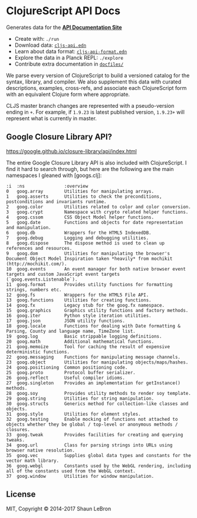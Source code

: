 # ClojureScript API Docs

Generates data for the __[API Documentation Site]__

- Create with: `./run`
- Download data: [`cljs-api.edn`]
- Learn about data format: [`cljs-api-format.edn`]
- Explore the data in a Planck REPL: `./explore`
- Contribute extra documentation in [`docfiles/`]

[API Documentation Site]:http://cljs.github.io/api/
[`cljs-api.edn`]:cljs-api.edn
[`cljs-api-format.edn`]:cljs-api-format.edn
[`docfiles/`]:docfiles

We parse every version of ClojureScript to build a versioned catalog for the
syntax, library, and compiler.  We also supplement this data with curated
descriptions, examples, cross-refs, and associate each ClojureScript form with
an equivalent Clojure form where appropriate.

CLJS master branch changes are represented with a pseudo-version ending in `+`.
For example, if `1.9.23` is latest published version, `1.9.23+` will represent
what is currently in master.

## Google Closure Library API?

https://google.github.io/closure-library/api/index.html

The entire Google Closure Library API is also included with ClojureScript. I
find it hard to search through, but here are the following are the main
namespaces I gleaned with [googs.clj]:

```
:i  :ns               :overview
0   goog.array        Utilities for manipulating arrays.
1   goog.asserts      Utilities to check the preconditions, postconditions and invariants runtime.
2   goog.color        Utilities related to color and color conversion.
3   goog.crypt        Namespace with crypto related helper functions.
4   goog.cssom        CSS Object Model helper functions.
5   goog.date         Functions and objects for date representation and manipulation.
6   goog.db           Wrappers for the HTML5 IndexedDB.
7   goog.debug        Logging and debugging utilities.
8   goog.dispose      The dispose method is used to clean up references and resources.
9   goog.dom          Utilities for manipulating the browser's Document Object Model Inspiration taken *heavily* from mochikit (http://mochikit.com/).
10  goog.events       An event manager for both native browser event targets and custom JavaScript event targets (`goog.events.Listenable`).
11  goog.format       Provides utility functions for formatting strings, numbers etc.
12  goog.fs           Wrappers for the HTML5 File API.
13  goog.functions    Utilities for creating functions.
14  goog.fx           Legacy stub for the goog.fx namespace.
15  goog.graphics     Graphics utility functions and factory methods.
16  goog.iter         Python style iteration utilities.
17  goog.json         JSON utility functions.
18  goog.locale       Functions for dealing with Date formatting & Parsing, County and language name, TimeZone list.
19  goog.log          Basic strippable logging definitions.
20  goog.math         Additional mathematical functions.
21  goog.memoize      Tool for caching the result of expensive deterministic functions.
22  goog.messaging    Functions for manipulating message channels.
23  goog.object       Utilities for manipulating objects/maps/hashes.
24  goog.positioning  Common positioning code.
25  goog.proto        Protocol buffer serializer.
26  goog.reflect      Useful compiler idioms.
27  goog.singleton    Provides an implementation for getInstance() methods.
28  goog.soy          Provides utility methods to render soy template.
29  goog.string       Utilities for string manipulation.
30  goog.structs      Generics method for collection-like classes and objects.
31  goog.style        Utilities for element styles.
32  goog.testing      Enable mocking of functions not attached to objects whether they be global / top-level or anonymous methods / closures.
33  goog.tweak        Provides facilities for creating and querying tweaks.
34  goog.url          Class for parsing strings into URLs using browser native resolution.
35  goog.vec          Supplies global data types and constants for the vector math library.
36  goog.webgl        Constants used by the WebGL rendering, including all of the constants used from the WebGL context.
37  goog.window       Utilities for window manipulation.
```

## License

MIT, Copyright © 2014-2017 Shaun LeBron
